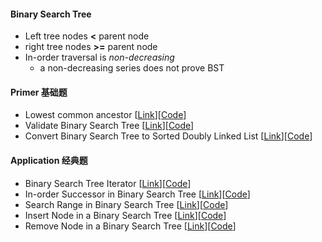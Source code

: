 
#### Binary Search Tree
* Left tree nodes **<** parent node
* right tree nodes **>=** parent node
* In-order traversal is *non-decreasing*
  - a non-decreasing series does not prove BST

#### Primer 基础题
* Lowest common ancestor [[Link](https://leetcode.com/problems/lowest-common-ancestor-of-a-binary-search-tree)][[Code](235_lowest_common_ancestor_of_a_binary_search_tree.py)]
* Validate Binary Search Tree [[Link](https://leetcode.com/problems/validate-binary-search-tree/)][[Code](98_validate_binary_search_tree.py)]
* Convert Binary Search Tree to Sorted Doubly Linked List [[Link](https://leetcode.com/problems/convert-binary-search-tree-to-sorted-doubly-linked-list/)][[Code](426_convert_binary_search_tree_to_sorted_doubly_linked_list.py)]

#### Application 经典题
* Binary Search Tree Iterator [[Link](https://leetcode.com/problems/binary-search-tree-iterator)][[Code](173_bst_iterator.py)]
* In-order Successor in Binary Search Tree [[Link](https://leetcode.com/problems/inorder-successor-in-bst)][[Code](285_inorder_successor_in_bst.py)]
* Search Range in Binary Search Tree [[Link](https://www.lintcode.com/problem/search-range-in-binary-search-tree/description)][[Code](search_range_in_binary_search_tree.py)]
* Insert Node in a Binary Search Tree [[Link](https://leetcode.com/problems/insert-into-a-binary-search-tree)][[Code](701_insert_into_a_binary_search_tree.py)]
* Remove Node in a Binary Search Tree [[Link](https://leetcode.com/problems/delete-node-in-a-bst)][[Code](450_delete_node_in_bst.py)]
